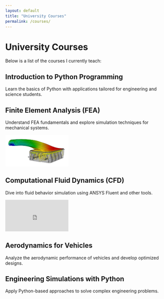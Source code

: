 ```yaml
---
layout: default
title: "University Courses"
permalink: /courses/
---
```


# University Courses

Below is a list of the courses I currently teach:

## **Introduction to Python Programming**
Learn the basics of Python with applications tailored for engineering and science students.

## **Finite Element Analysis (FEA)**
Understand FEA fundamentals and explore simulation techniques for mechanical systems.

<img src="assets/images/prueba.jpg" alt="Imagen" width="200" height="100">

## **Computational Fluid Dynamics (CFD)**
Dive into fluid behavior simulation using ANSYS Fluent and other tools.

<iframe width="200" height="100" src="https://www.youtube.com/embed/uGyeBgO4le0" title="Differences between VOF and Euler/Euler approach in multiphase CFD simulation with OpenFOAM" frameborder="0" allow="accelerometer; autoplay; clipboard-write; encrypted-media; gyroscope; picture-in-picture; web-share" referrerpolicy="strict-origin-when-cross-origin" allowfullscreen></iframe>

## **Aerodynamics for Vehicles**
Analyze the aerodynamic performance of vehicles and develop optimized designs.

## **Engineering Simulations with Python**
Apply Python-based approaches to solve complex engineering problems.
